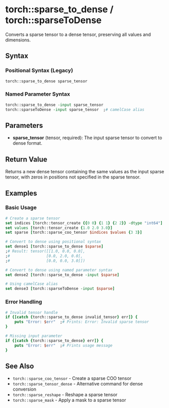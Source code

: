 # torch::sparse_to_dense / torch::sparseToDense

Converts a sparse tensor to a dense tensor, preserving all values and dimensions.

## Syntax

### Positional Syntax (Legacy)
```tcl
torch::sparse_to_dense sparse_tensor
```

### Named Parameter Syntax
```tcl
torch::sparse_to_dense -input sparse_tensor
torch::sparseToDense -input sparse_tensor  ;# camelCase alias
```

## Parameters

- **sparse_tensor** (tensor, required): The input sparse tensor to convert to dense format.

## Return Value

Returns a new dense tensor containing the same values as the input sparse tensor, with zeros in positions not specified in the sparse tensor.

## Examples

### Basic Usage
```tcl
# Create a sparse tensor
set indices [torch::tensor_create {{0 0} {1 1} {2 2}} -dtype "int64"]
set values [torch::tensor_create {1.0 2.0 3.0}]
set sparse [torch::sparse_coo_tensor $indices $values {3 3}]

# Convert to dense using positional syntax
set dense1 [torch::sparse_to_dense $sparse]
;# Result: tensor([[1.0, 0.0, 0.0],
;#                [0.0, 2.0, 0.0],
;#                [0.0, 0.0, 3.0]])

# Convert to dense using named parameter syntax
set dense2 [torch::sparse_to_dense -input $sparse]

# Using camelCase alias
set dense3 [torch::sparseToDense -input $sparse]
```

### Error Handling
```tcl
# Invalid tensor handle
if {[catch {torch::sparse_to_dense invalid_tensor} err]} {
    puts "Error: $err"  ;# Prints: Error: Invalid sparse tensor
}

# Missing input parameter
if {[catch {torch::sparse_to_dense} err]} {
    puts "Error: $err"  ;# Prints usage message
}
```

## See Also

- `torch::sparse_coo_tensor` - Create a sparse COO tensor
- `torch::sparse_tensor_dense` - Alternative command for dense conversion
- `torch::sparse_reshape` - Reshape a sparse tensor
- `torch::sparse_mask` - Apply a mask to a sparse tensor 